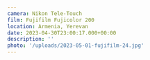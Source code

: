 ```yaml
---
camera: Nikon Tele-Touch
film: Fujifilm Fujicolor 200
location: Armenia, Yerevan
date: 2023-04-30T23:00:17.000+00:00
description: ''
photo: '/uploads/2023-05-01-fujifilm-24.jpg'
---
```

